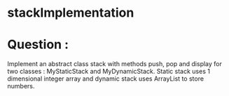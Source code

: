 # stackImplementation
# Question : 
Implement an abstract class stack with methods push, pop and display for two classes : MyStaticStack and MyDynamicStack. Static stack uses 1 dimensional integer array and dynamic stack uses ArrayList to store numbers.
